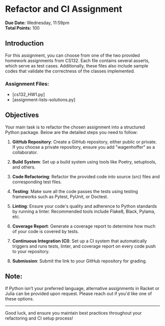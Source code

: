 # Refactor and CI Assignment

**Due Date:** Wednesday, 11:59pm  
**Total Points:** 100

## Introduction
For this assignment, you can choose from one of the two provided homework assignments from CS132. Each file contains several asserts, which serve as test cases. Additionally, these files also include sample codes that validate the correctness of the classes implemented.

### Assignment Files:
- [cs132_HW1.py]
- [assignment-lists-solutions.py]


## Objectives
Your main task is to refactor the chosen assignment into a structured Python package. Below are the detailed steps you need to follow:

1. **GitHub Repository**: Create a GitHub repository, either public or private. If you choose a private repository, ensure you add "wagenhoffer" as a collaborator.
  
2. **Build System**: Set up a build system using tools like Poetry, setuptools, and others.

3. **Code Refactoring**: Refactor the provided code into source (src) files and corresponding test files.

4. **Testing**: Make sure all the code passes the tests using testing frameworks such as Pytest, PyUnit, or Doctest.

5. **Linting**: Ensure your code's quality and adherence to Python standards by running a linter. Recommended tools include Flake8, Black, Pylama, etc.

6. **Coverage Report**: Generate a coverage report to determine how much of your code is covered by tests.

7. **Continuous Integration (CI)**: Set up a CI system that automatically triggers and runs tests, linter, and coverage report on every code push to your repository.

8. **Submission**: Submit the link to your GitHub repository for grading.

## Note:
If Python isn't your preferred language, alternative assignments in Racket or Julia can be provided upon request. Please reach out if you'd like one of these options.

---

Good luck, and ensure you maintain best practices throughout your refactoring and CI setup process!
